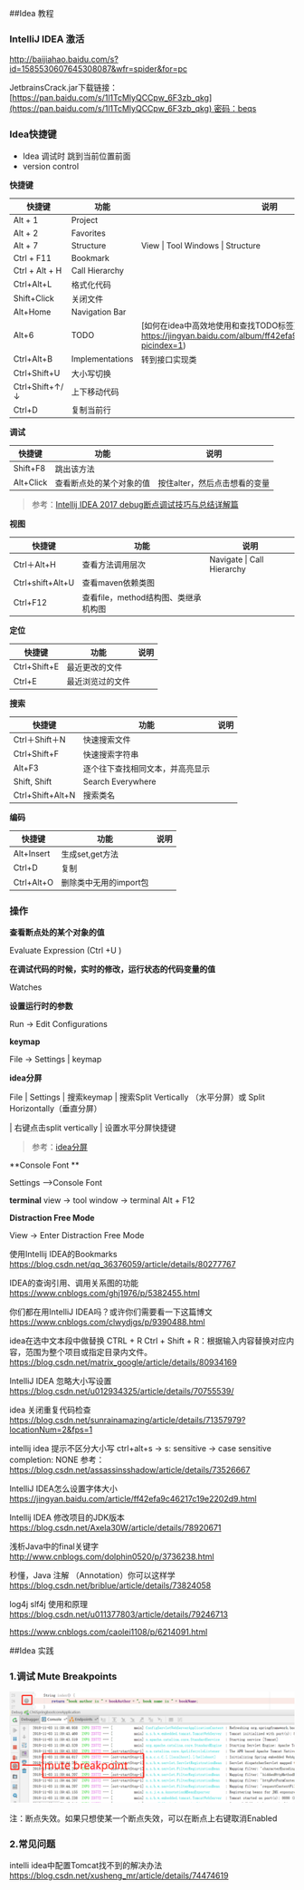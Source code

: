 ##Idea 教程

### IntelliJ IDEA 激活

http://baijiahao.baidu.com/s?id=1585530607645308087&wfr=spider&for=pc

JetbrainsCrack.jar下载链接：[https://pan.baidu.com/s/1l1TcMlyQCCpw_6F3zb_qkg](https://pan.baidu.com/s/1l1TcMlyQCCpw_6F3zb_qkg) 密码：beqs



###  Idea快捷键

- Idea 调试时 跳到当前位置前面
- version control




**快捷键**

| 快捷键            | 功能              | 说明                                       |
| -------------- | --------------- | ---------------------------------------- |
| Alt + 1        | Project         |                                          |
| Alt + 2        | Favorites       |                                          |
| Alt + 7        | Structure       | View \| Tool Windows \| Structure        |
| Ctrl + F11     | Bookmark        |                                          |
| Ctrl + Alt + H | Call Hierarchy  |                                          |
| Ctrl+Alt+L     | 格式化代码           |                                          |
| Shift+Click    | 关闭文件            |                                          |
| Alt+Home       | Navigation Bar  |                                          |
| Alt+6          | TODO            | [如何在idea中高效地使用和查找TODO标签](<br/>https://jingyan.baidu.com/album/ff42efa9c25811c19e2202ef.html?picindex=1) |
| Ctrl+Alt+B     | Implementations | 转到接口实现类                                  |
| Ctrl+Shift+U   | 大小写切换           |                                          |
| Ctrl+Shift+↑/↓ | 上下移动代码          |                                          |
| Ctrl+D         | 复制当前行           |                                          |

**调试**

| 快捷键       | 功能           | 说明                |
| --------- | ------------ | ----------------- |
| Shift+F8  | 跳出该方法        |                   |
| Alt+Click | 查看断点处的某个对象的值 | 按住alter，然后点击想看的变量 |

> 参考：[Intellij IDEA 2017 debug断点调试技巧与总结详解篇](https://blog.csdn.net/qq_27093465/article/details/64124330)



**视图**

| 快捷键              | 功能                      | 说明                         |
| ---------------- | ----------------------- | -------------------------- |
| Ctrl＋Alt+H       | 查看方法调用层次                | Navigate \| Call Hierarchy |
| Ctrl+shift+Alt+U | 查看maven依赖类图             |                            |
| Ctrl+F12         | 查看file，method结构图、类继承机构图 |                            |



**定位**

| 快捷键          | 功能       | 说明   |
| ------------ | -------- | ---- |
| Ctrl+Shift+E | 最近更改的文件  |      |
| Ctrl+E       | 最近浏览过的文件 |      |




**搜索** 

| 快捷键              | 功能                | 说明   |
| ---------------- | ----------------- | ---- |
| Ctrl＋Shift＋N     | 快速搜索文件            |      |
| Ctrl+Shift+F     | 快速搜索字符串           |      |
| Alt+F3           | 逐个往下查找相同文本，并高亮显示  |      |
| Shift, Shift     | Search Everywhere |      |
| Ctrl+Shift+Alt+N | 搜索类名              |      |



**编码**

| 快捷键        | 功能             | 说明   |
| ---------- | -------------- | ---- |
| Alt+Insert | 生成set,get方法    |      |
| Ctrl+D     | 复制             |      |
| Ctrl+Alt+O | 删除类中无用的import包 |      |





### 操作

**查看断点处的某个对象的值**

Evaluate Expression (Ctrl +U )

**在调试代码的时候，实时的修改，运行状态的代码变量的值**

Watches

**设置运行时的参数**

Run → Edit Configurations

**keymap**

File → Settings |  keymap

**idea分屏**

File | Settings | 搜索keymap | 搜索Split Vertically （水平分屏）或 Split Horizontally（垂直分屏）

| 右键点击split vertically | 设置水平分屏快捷键

> 参考：[idea分屏](https://blog.csdn.net/sinat_32034679/article/details/72621671)

**Console Font **

Settings —>Console Font

**terminal**
view → tool window → terminal
Alt + F12

**Distraction Free Mode**

View → Enter Distraction Free Mode



使用Intellij IDEA的Bookmarks
https://blog.csdn.net/qq_36376059/article/details/80277767

IDEA的查询引用、调用关系图的功能
https://www.cnblogs.com/ghj1976/p/5382455.html

你们都在用IntelliJ IDEA吗？或许你们需要看一下这篇博文
https://www.cnblogs.com/clwydjgs/p/9390488.html

idea在选中文本段中做替换 CTRL + R
Ctrl + Shift + R：根据输入内容替换对应内容，范围为整个项目或指定目录内文件。
https://blog.csdn.net/matrix_google/article/details/80934169

IntelliJ IDEA 忽略大小写设置
https://blog.csdn.net/u012934325/article/details/70755539/

idea 关闭重复代码检查
https://blog.csdn.net/sunrainamazing/article/details/71357979?locationNum=2&fps=1

intellij idea 提示不区分大小写
ctrl+alt+s →  s: sensitive →  case sensitive completion: NONE
参考：https://blog.csdn.net/assassinsshadow/article/details/73526667

IntelliJ IDEA怎么设置字体大小
https://jingyan.baidu.com/article/ff42efa9c46217c19e2202d9.html

Intellij IDEA 修改项目的JDK版本
https://blog.csdn.net/Axela30W/article/details/78920671





浅析Java中的final关键字
http://www.cnblogs.com/dolphin0520/p/3736238.html

秒懂，Java 注解 （Annotation）你可以这样学
https://blog.csdn.net/briblue/article/details/73824058

log4j slf4j 使用和原理
https://blog.csdn.net/u011377803/article/details/79246713


https://www.cnblogs.com/caolei1108/p/6214091.html



##Idea 实践

### 1.调试 Mute Breakpoints

![mute breakpoint](https://github.com/lennywang/Img/raw/master/mutebreakpoint.png)

注：断点失效。如果只想使某一个断点失效，可以在断点上右键取消Enabled

### 2.常见问题

intelli idea中配置Tomcat找不到的解决办法
https://blog.csdn.net/xusheng_mr/article/details/74474619

